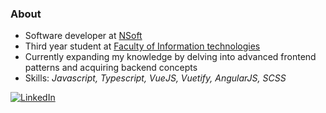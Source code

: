 ### About

* Software developer at [NSoft](https://www.nsoft.com/)
* Third year student at [Faculty of Information technologies](https://www.fit.ba/)
* Currently expanding my knowledge by delving into advanced frontend patterns and acquiring backend concepts
* Skills: _Javascript, Typescript, VueJS, Vuetify, AngularJS, SCSS_

[![LinkedIn](https://img.shields.io/badge/Nedim%20Zolj-LinkedIn-blue?style=flat&logo=linkedin)](https://www.linkedin.com/in/zoljann/)
